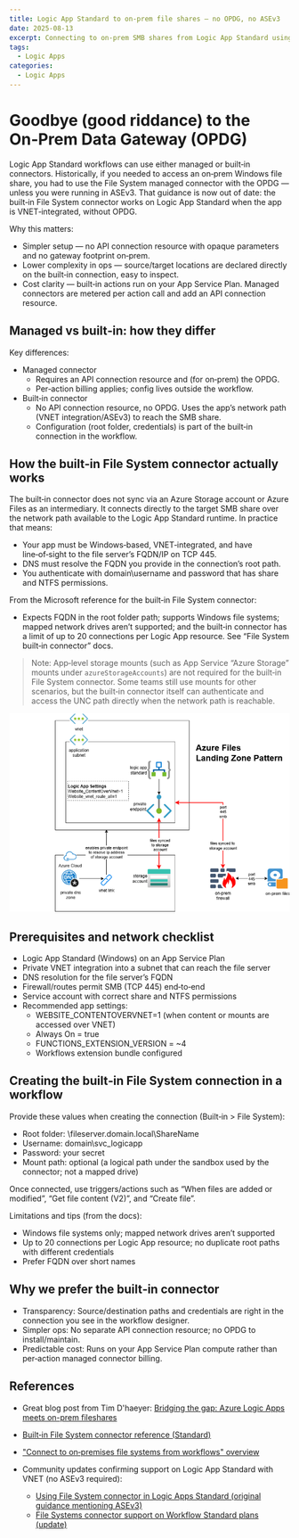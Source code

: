 ```yaml
---
title: Logic App Standard to on‑prem file shares — no OPDG, no ASEv3
date: 2025-08-13
excerpt: Connecting to on‑prem SMB shares from Logic App Standard using the built‑in File System connector with VNET integration. Simpler config, no on‑prem data gateway.
tags:
  - Logic Apps
categories:
  - Logic Apps
---
```




# Goodbye (good riddance) to the On‑Prem Data Gateway (OPDG)

Logic App Standard workflows can use either managed or built‑in connectors. Historically, if you needed to access an on‑prem Windows file share, you had to use the File System managed connector with the OPDG — unless you were running in ASEv3. That guidance is now out of date: the built‑in File System connector works on Logic App Standard when the app is VNET‑integrated, without OPDG.

Why this matters:
- Simpler setup — no API connection resource with opaque parameters and no gateway footprint on‑prem.
- Lower complexity in ops — source/target locations are declared directly on the built‑in connection, easy to inspect.
- Cost clarity — built‑in actions run on your App Service Plan. Managed connectors are metered per action call and add an API connection resource.

## Managed vs built‑in: how they differ

Key differences:
- Managed connector
  - Requires an API connection resource and (for on‑prem) the OPDG.
  - Per‑action billing applies; config lives outside the workflow.
- Built‑in connector
  - No API connection resource, no OPDG. Uses the app’s network path (VNET integration/ASEv3) to reach the SMB share.
  - Configuration (root folder, credentials) is part of the built‑in connection in the workflow.

## How the built‑in File System connector actually works

The built‑in connector does not sync via an Azure Storage account or Azure Files as an intermediary. It connects directly to the target SMB share over the network path available to the Logic App Standard runtime. In practice that means:
- Your app must be Windows‑based, VNET‑integrated, and have line‑of‑sight to the file server’s FQDN/IP on TCP 445.
- DNS must resolve the FQDN you provide in the connection’s root path.
- You authenticate with domain\username and password that has share and NTFS permissions.

From the Microsoft reference for the built‑in File System connector:
- Expects FQDN in the root folder path; supports Windows file systems; mapped network drives aren’t supported; and the built‑in connector has a limit of up to 20 connections per Logic App resource. See “File System built‑in connector” docs.

> Note: App‑level storage mounts (such as App Service “Azure Storage” mounts under `azureStorageAccounts`) are not required for the built‑in File System connector. Some teams still use mounts for other scenarios, but the built‑in connector itself can authenticate and access the UNC path directly when the network path is reachable.

![architecture](/images/logic-app-on-prem-files/la-direct-on-prem-files-on-prem-files.drawio.png)

## Prerequisites and network checklist

- Logic App Standard (Windows) on an App Service Plan
- Private VNET integration into a subnet that can reach the file server
- DNS resolution for the file server’s FQDN
- Firewall/routes permit SMB (TCP 445) end‑to‑end
- Service account with correct share and NTFS permissions
- Recommended app settings:
  - WEBSITE_CONTENTOVERVNET=1 (when content or mounts are accessed over VNET)
  - Always On = true
  - FUNCTIONS_EXTENSION_VERSION = ~4
  - Workflows extension bundle configured

## Creating the built‑in File System connection in a workflow

Provide these values when creating the connection (Built‑in > File System):
- Root folder: \\fileserver.domain.local\ShareName
- Username: domain\svc_logicapp
- Password: your secret
- Mount path: optional (a logical path under the sandbox used by the connector; not a mapped drive)

Once connected, use triggers/actions such as “When files are added or modified”, “Get file content (V2)”, and “Create file”.

Limitations and tips (from the docs):
- Windows file systems only; mapped network drives aren’t supported
- Up to 20 connections per Logic App resource; no duplicate root paths with different credentials
- Prefer FQDN over short names

## Why we prefer the built‑in connector

- Transparency: Source/destination paths and credentials are right in the connection you see in the workflow designer.
- Simpler ops: No separate API connection resource; no OPDG to install/maintain.
- Predictable cost: Runs on your App Service Plan compute rather than per‑action managed connector billing.

## References

- Great blog post from Tim D'haeyer: [Bridging the gap: Azure Logic Apps meets on-prem fileshares](https://zure.com/blog/bridging-the-gap-azure-logic-apps-meets-on-prem-fileshares/)

- [Built‑in File System connector reference (Standard)](https://learn.microsoft.com/azure/logic-apps/connectors/built-in/reference/filesystem/)
- ["Connect to on‑premises file systems from workflows" overview](https://learn.microsoft.com/azure/connectors/file-system)
- Community updates confirming support on Logic App Standard with VNET (no ASEv3 required):
  - [Using File System connector in Logic Apps Standard (original guidance mentioning ASEv3)](https://techcommunity.microsoft.com/blog/integrationsonazureblog/using-file-system-connector-in-logic-apps-standard/3711426)
  - [File Systems connector support on Workflow Standard plans (update)](https://techcommunity.microsoft.com/blog/integrationsonazureblog/file-systems-connector-support-on-workflow-standard-plans/4093382)

